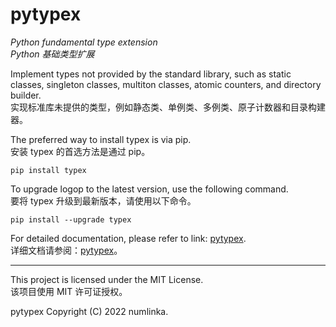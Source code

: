 # pytypex

_Python fundamental type extension_\
_Python 基础类型扩展_

Implement types not provided by the standard library, such as static classes,
singleton classes, multiton classes, atomic counters, and directory builder.\
实现标准库未提供的类型，例如静态类、单例类、多例类、原子计数器和目录构建器。

The preferred way to install typex is via pip.\
安装 typex 的首选方法是通过 pip。

```shell
pip install typex
```

To upgrade logop to the latest version, use the following command.\
要将 typex 升级到最新版本，请使用以下命令。

```shell
pip install --upgrade typex
```

For detailed documentation, please refer to link: [pytypex](https://docs.numlinka.com/en/pytypex).\
详细文档请参阅：[pytypex](https://docs.numlinka.com/pytypex)。

---

This project is licensed under the MIT License.\
该项目使用 MIT 许可证授权。

pytypex Copyright (C) 2022 numlinka.
